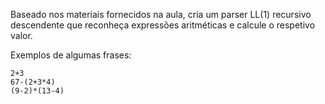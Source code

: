 Baseado nos materiais fornecidos na aula, cria um parser LL(1) recursivo descendente que reconheça expressões aritméticas e calcule o respetivo valor.

Exemplos de algumas frases:
```
2+3
67-(2+3*4)
(9-2)*(13-4)
```